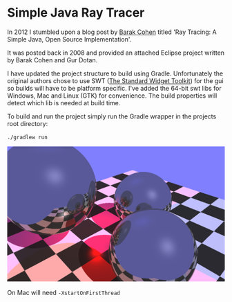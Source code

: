 Simple Java Ray Tracer
======================

In 2012 I stumbled upon a blog post by [Barak Cohen](https://plus.google.com/109999908224705846661/posts) titled 'Ray Tracing: A Simple Java, Open Source Implementation'.

It was posted back in 2008 and provided an attached Eclipse project written by Barak Cohen and Gur Dotan.

I have updated the project structure to build using Gradle. Unfortunately the original authors chose to use SWT ([The Standard Widget Toolkit](https://www.eclipse.org/swt/)) for the gui so builds will have to be platform specific. I've added the 64-bit swt libs for Windows, Mac and Linux (GTK) for convenience. The build properties will detect which lib is needed at build time.

To build and run the project simply run the Gradle wrapper in the projects root directory:

```
./gradlew run
```

![alt text](test-render.png "Running under Windows")

On Mac will need `-XstartOnFirstThread`